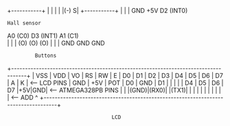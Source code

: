   +-----------+
  |           |
  |           |
  |(-)       S|
  +-----------+
  |     |     |
  GND  +5V  D2 (INT0)

    Hall sensor



A0 (C0)     D3 (INT1)     A1 (C1)                
   |            |            |
  (O)          (O)          (O)
   |            |            |
  GND          GND          GND

             Buttons



+-----------------------------------------------------------------------------------+
| VSS | VDD |  VO |  RS | RW  |  E  | D0 | D1 | D2 | D3 | D4 | D5 | D6 | D7 | A | K | <-- LCD PINS
| GND | +5V | POT |  D0 | GND |  D1 |    |    |    |    | D4 | D5 | D6 | D7 |+5V|GND| <-- ATMEGA328PB PINS
|     |     |(GND)|(RX0)|     |(TX1)|    |    |    |    |    |    |    |    |   |   | <-- ADD ^
+-----------------------------------------------------------------------------------+

                                      LCD

